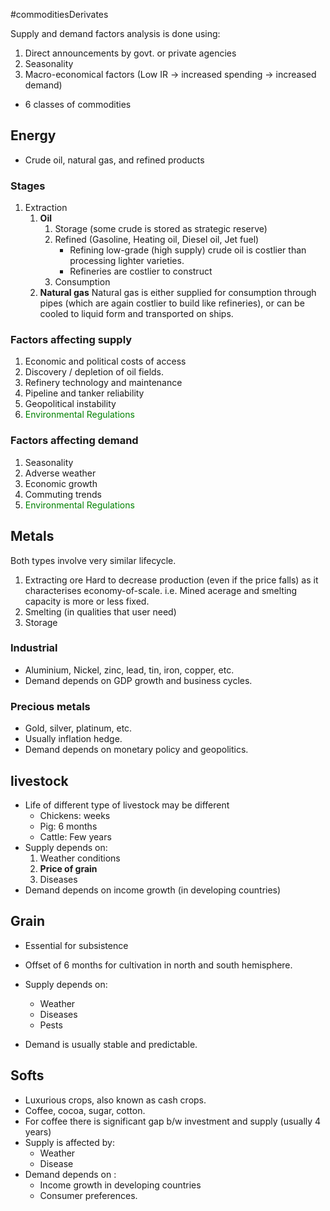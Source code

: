 #commoditiesDerivates

Supply and demand factors analysis is done using: 
1. Direct announcements by govt. or private agencies
2. Seasonality
3. Macro-economical factors (Low IR -> increased spending -> increased demand)

- 6 classes of commodities
## Energy
- Crude oil, natural gas, and refined products 

### Stages 
1. Extraction 
	1. **Oil**
		1. Storage (some crude is stored as strategic reserve)
		2. Refined (Gasoline, Heating oil, Diesel oil, Jet fuel)
			- Refining low-grade (high supply) crude oil is costlier than processing lighter varieties.
			- Refineries are costlier to construct
		1. Consumption 
	2. **Natural gas** 
		Natural gas is either supplied for consumption through pipes (which are again costlier to build like refineries), or can be cooled to liquid form and transported on ships. 

### Factors affecting supply 
1. Economic and political costs of access 
2. Discovery / depletion of oil fields. 
3. Refinery technology and maintenance 
4. Pipeline and tanker reliability 
5. Geopolitical instability 
6. <font style="color:green">Environmental Regulations</font>
### Factors affecting demand 
1. Seasonality 
2. Adverse weather 
3. Economic growth 
4. Commuting trends 
5. <font style="color:green">Environmental Regulations</font>

## Metals 
Both types involve very similar lifecycle. 
1. Extracting ore 
	Hard to decrease production (even if the price falls) as it characterises economy-of-scale. i.e. Mined acerage and smelting capacity is more or less fixed. 
1. Smelting (in qualities that user need)
2. Storage 
### Industrial 
- Aluminium, Nickel, zinc, lead, tin, iron, copper, etc.
- Demand depends on GDP growth and business cycles.
### Precious metals 
- Gold, silver, platinum, etc.
- Usually inflation hedge. 
- Demand depends on monetary policy and geopolitics. 
## livestock
- Life of different type of livestock may be different
	- Chickens: weeks 
	- Pig: 6 months 
	- Cattle: Few years 
- Supply depends on:
	1. Weather conditions 
	2. **Price of grain**
	3. Diseases 
- Demand depends on income growth (in developing countries)

## Grain
- Essential for subsistence 
- Offset of 6 months for cultivation in north and south hemisphere. 

- Supply depends on: 
	- Weather 
	- Diseases 
	- Pests 
- Demand is usually stable and predictable.
## Softs
- Luxurious crops, also known as cash crops. 
- Coffee, cocoa, sugar, cotton.
- For coffee there is significant gap b/w investment and supply (usually 4 years)  
- Supply is affected by: 
	- Weather 
	- Disease 
- Demand depends on :
	- Income growth in developing countries 
	- Consumer preferences.